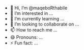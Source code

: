 - 👋 Hi, I’m @maqeboRthabile
- 👀 I’m interested in ...
- 🌱 I’m currently learning ...
- 💞️ I’m looking to collaborate on ...
- 📫 How to reach me ...
- 😄 Pronouns: ...
- ⚡ Fun fact: ...

<!---
maqeboRthabile/maqeboRthabile is a ✨ special ✨ repository because its `README.md` (this file) appears on your GitHub profile.
You can click the Preview link to take a look at your changes.
--->
